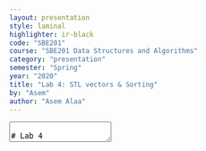 ```yaml
---
layout: presentation
style: laminal
highlighter: ir-black
code: "SBE201"
course: "SBE201 Data Structures and Algorithms"
category: "presentation"
semester: "Spring"
year: "2020"
title: "Lab 4: STL vectors & Sorting"
by: "Asem"
author: "Asem Alaa"
---
```


<textarea id="source" markdown="1">

# Lab 4

## STL vectors & Sorting

##### Presentation by *{{ page.author }}*

{% include presentation-margins.html %}

#### Quadratic Performance

Consider the following function `varianceArray`

```c++
double meanArray( double *array, int size){.....} // O(an + b) = O(n)

double varianceArray( double *array, int size ) // n = size
{
    double sum = 0 ; // O(1)
    double mean = meanArray( array ); // O(n)
    for( int i = 0; i < size ; ++i )  // O(n)
    {
        double diff = mean - array[i]; // O(1)
        sum = sum + diff * diff ; // O(1)
    }
    return sum / size; // O(1)
}
```

--
$$ O(T(n)) = O(1) + O(n) + O(1) = O(n) $$

.green[$O(n) is better than O(n^2)$]

.blue[Can we do better?]

---
#### Quadratic Performance

Let's use `std::vector<double>` instead of using the raw array..


```c++
double meanArray( std::vector<double> a ){.....} // O(an + b) = O(n)

double varianceArray( std::vector< double > a )
{
    double sum = 0 ; // O(1)
    double mean = meanArray( a ); // O(n)
    for( int i = 0; i < a.size() ; ++i )  // O(n)
    {
        double diff = mean - a[i]; // O(1)
        sum = sum + diff * diff ; // O(1)
    }
    return sum / a.size; // O(1)
}
```

.red[Can we do better?]

---
#### Quadratic Performance

.green[mean is constant for the same array!]


```c++
double varianceArray( std::vector< double > &array  )
{
    double sum = 0 ; // T1(n) = 1
    double mean = meanArray( array ); // T2(n) = O(n)
    for( int i = 0; i < array.size() ; ++i ) // T2(n) = n ( T3 + T4 )
    {
        double diff = mean - array[i]; // T3(n) = 1
        sum = sum + diff * diff ; // T4(n) = 1
    }
    return sum / array.size(); // T5(n) = 1
}
```

--
$$  T(n) = T1 + T2 + T5 = 1 + n ( T3 + T4 ) + 1 = 1 + n( 1 + 1 ) + 1$$ 
$$ = 2n + 2 $$

$$ O(T(n)) = O(2n + 2) = O(n) $$

---
#### Quadratic Performance

##### Again..


```c++
double varianceArray( std::vector< double > &array  )
{
    double sum = 0 ; // T1(n) = 1
    double mean = meanArray( array ); // T2(n) = O(n)
    for( int i = 0; i < array.size() ; ++i ) // T2(n) = n ( T3 + T4 )
    {
        double diff = mean - array[i]; // T3(n) = 1
        sum = sum + diff * diff ; // T4(n) = 1
    }
    return sum / array.size(); // T5(n) = 1
}
```

.red[Can we do better in sense of safety?]

---
#### Quadratic Performance

##### const-correctness


```c++
double varianceArray( const std::vector< double > &array  )
{
    double sum = 0 ; // T1(n) = 1
    double mean = meanArray( array ); // T2(n) = O(n)
    for( int i = 0; i < array.size() ; ++i ) // T2(n) = n ( T3 + T4 )
    {
        double diff = mean - array[i]; // T3(n) = 1
        sum = sum + diff * diff ; // T4(n) = 1
    }
    return sum / array.size(); // T5(n) = 1
}
```

---


```c++
#include <algorithm>
// A function to implement bubble sort
void bubbleSort( std::vector< double > &array )
{
    for ( int i = 0; i < array.size()-1; i++ )
    {
        for ( int j = 0; j < array.size()-1; j++ )
        {
            if ( array[j] > arr[j+1])
                std::swap( array[j] , array[j+1] );
        }
    }
}
```


---
```c++
#include <algorithm>
void selectionSort( std::vector< double > &array )
{
    // One by one move boundary of unsorted subarray
    for (int i = 0; i < array.size() -1; i++)
    {
        // Find the minimum element in unsorted array
        int min_idx = i;

        for (int j = i+1; j < array.size() ; j++)
        {
            if ( array[j] < array[min_idx] )
                min_idx = j;
        }

        // Swap the found minimum element with the first element
        std::swap( array[min_idx] ,  array[i] );
    }
}
```